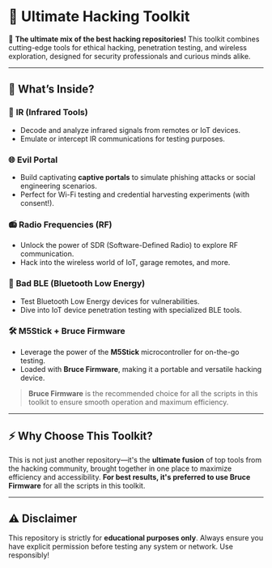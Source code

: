 # 🚀 Ultimate Hacking Toolkit  

🎯 **The ultimate mix of the best hacking repositories!** This toolkit combines cutting-edge tools for ethical hacking, penetration testing, and wireless exploration, designed for security professionals and curious minds alike.  

---

## 🌟 What’s Inside?  

### 🔦 **IR (Infrared Tools)**  
- Decode and analyze infrared signals from remotes or IoT devices.  
- Emulate or intercept IR communications for testing purposes.  



### 🌐 **Evil Portal**  
- Build captivating **captive portals** to simulate phishing attacks or social engineering scenarios.  
- Perfect for Wi-Fi testing and credential harvesting experiments (with consent!).  


### 📻 **Radio Frequencies (RF)**  
- Unlock the power of SDR (Software-Defined Radio) to explore RF communication.  
- Hack into the wireless world of IoT, garage remotes, and more.  


### 📶 **Bad BLE (Bluetooth Low Energy)**  
- Test Bluetooth Low Energy devices for vulnerabilities.  
- Dive into IoT device penetration testing with specialized BLE tools.  


### 🛠️ **M5Stick + Bruce Firmware**  
- Leverage the power of the **M5Stick** microcontroller for on-the-go testing.  
- Loaded with **Bruce Firmware**, making it a portable and versatile hacking device.  
> **Bruce Firmware** is the recommended choice for all the scripts in this toolkit to ensure smooth operation and maximum efficiency.  

---

## ⚡ Why Choose This Toolkit?  
This is not just another repository—it's the **ultimate fusion** of top tools from the hacking community, brought together in one place to maximize efficiency and accessibility. **For best results, it's preferred to use Bruce Firmware** for all the scripts in this toolkit.  

---

## ⚠️ **Disclaimer**  
This repository is strictly for **educational purposes only**. Always ensure you have explicit permission before testing any system or network. Use responsibly!
